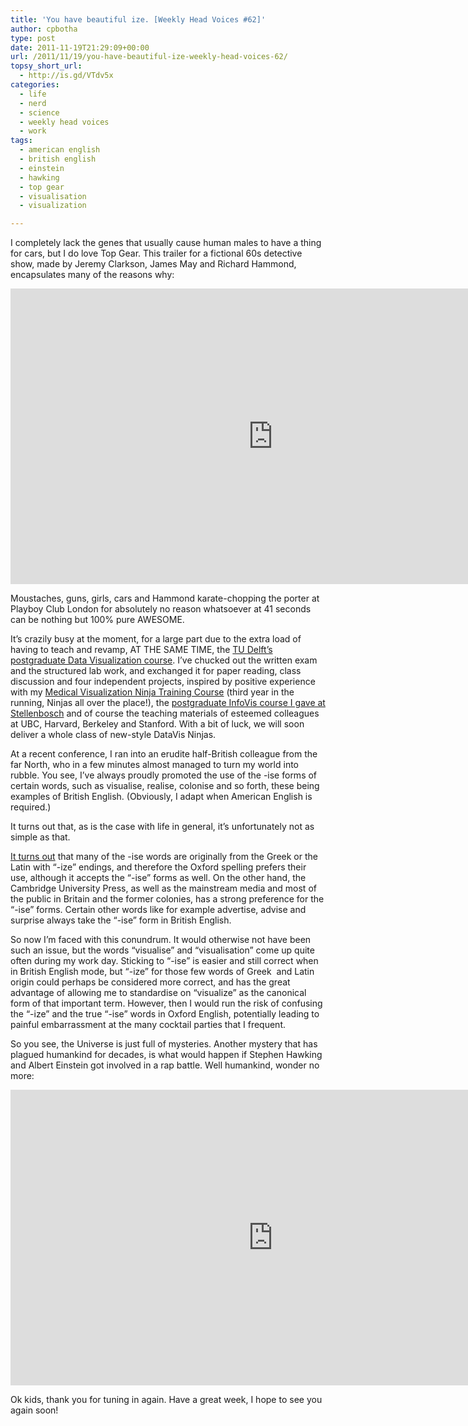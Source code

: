 ```yaml
---
title: 'You have beautiful ize. [Weekly Head Voices #62]'
author: cpbotha
type: post
date: 2011-11-19T21:29:09+00:00
url: /2011/11/19/you-have-beautiful-ize-weekly-head-voices-62/
topsy_short_url:
  - http://is.gd/VTdv5x
categories:
  - life
  - nerd
  - science
  - weekly head voices
  - work
tags:
  - american english
  - british english
  - einstein
  - hawking
  - top gear
  - visualisation
  - visualization

---
```

I completely lack the genes that usually cause human males to have a thing for cars, but I do love Top Gear. This trailer for a fictional 60s detective show, made by Jeremy Clarkson, James May and Richard Hammond, encapsulates many of the reasons why:

<div class="jetpack-video-wrapper">
  <span class="embed-youtube" style="text-align:center; display: block;"><iframe class='youtube-player' type='text/html' width='840' height='473' src='https://www.youtube.com/embed/qLp4FhDAfQk?version=3&#038;rel=1&#038;fs=1&#038;autohide=2&#038;showsearch=0&#038;showinfo=1&#038;iv_load_policy=1&#038;wmode=transparent' allowfullscreen='true' style='border:0;'></iframe></span>
</div>

Moustaches, guns, girls, cars and Hammond karate-chopping the porter at Playboy Club London for absolutely no reason whatsoever at 41 seconds can be nothing but 100% pure AWESOME.

It&#8217;s crazily busy at the moment, for a large part due to the extra load of having to teach and revamp, AT THE SAME TIME, the [TU Delft&#8217;s postgraduate Data Visualization course][1]. I&#8217;ve chucked out the written exam and the structured lab work, and exchanged it for paper reading, class discussion and four independent projects, inspired by positive experience with my [Medical Visualization Ninja Training Course][2] (third year in the running, Ninjas all over the place!), the [postgraduate InfoVis course I gave at Stellenbosch][3] and of course the teaching materials of esteemed colleagues at UBC, Harvard, Berkeley and Stanford. With a bit of luck, we will soon deliver a whole class of new-style DataVis Ninjas.

At a recent conference, I ran into an erudite half-British colleague from the far North, who in a few minutes almost managed to turn my world into rubble. You see, I&#8217;ve always proudly promoted the use of the -ise forms of certain words, such as visualise, realise, colonise and so forth, these being examples of British English. (Obviously, I adapt when American English is required.)

It turns out that, as is the case with life in general, it&#8217;s unfortunately not as simple as that.

[It turns out][4] that many of the -ise words are originally from the Greek or the Latin with &#8220;-ize&#8221; endings, and therefore the Oxford spelling prefers their use, although it accepts the &#8220;-ise&#8221; forms as well. On the other hand, the Cambridge University Press, as well as the mainstream media and most of the public in Britain and the former colonies, has a strong preference for the &#8220;-ise&#8221; forms. Certain other words like for example advertise, advise and surprise always take the &#8220;-ise&#8221; form in British English.

So now I&#8217;m faced with this conundrum. It would otherwise not have been such an issue, but the words &#8220;visualise&#8221; and &#8220;visualisation&#8221; come up quite often during my work day. Sticking to &#8220;-ise&#8221; is easier and still correct when in British English mode, but &#8220;-ize&#8221; for those few words of Greek  and Latin origin could perhaps be considered more correct, and has the great advantage of allowing me to standardise on &#8220;visualize&#8221; as the canonical form of that important term. However, then I would run the risk of confusing the &#8220;-ize&#8221; and the true &#8220;-ise&#8221; words in Oxford English, potentially leading to painful embarrassment at the many cocktail parties that I frequent.

So you see, the Universe is just full of mysteries. Another mystery that has plagued humankind for decades, is what would happen if Stephen Hawking and Albert Einstein got involved in a rap battle. Well humankind, wonder no more:

<div class="jetpack-video-wrapper">
  <span class="embed-youtube" style="text-align:center; display: block;"><iframe class='youtube-player' type='text/html' width='840' height='473' src='https://www.youtube.com/embed/zn7-fVtT16k?version=3&#038;rel=1&#038;fs=1&#038;autohide=2&#038;showsearch=0&#038;showinfo=1&#038;iv_load_policy=1&#038;wmode=transparent' allowfullscreen='true' style='border:0;'></iframe></span>
</div>

Ok kids, thank you for tuning in again. Have a great week, I hope to see you again soon!

 [1]: http://graphics.tudelft.nl/Courses/in4086 "TU Delt DataVis course"
 [2]: http://graphics.tudelft.nl/Courses/in4307 "TU Delft postgraduate MedVis course"
 [3]: /2010/11/21/teaching-infovis-in-stellenbosch/ "infovis in stellenbosch"
 [4]: http://en.wikipedia.org/wiki/American_and_British_English_spelling_differences#-ise.2C_-ize_.28-isation.2C_-ization.29 "wikipedia article on britsh vs english spelling"